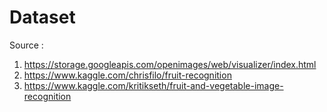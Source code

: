 # Dataset
Source : 
1. https://storage.googleapis.com/openimages/web/visualizer/index.html
2. https://www.kaggle.com/chrisfilo/fruit-recognition
3. https://www.kaggle.com/kritikseth/fruit-and-vegetable-image-recognition
